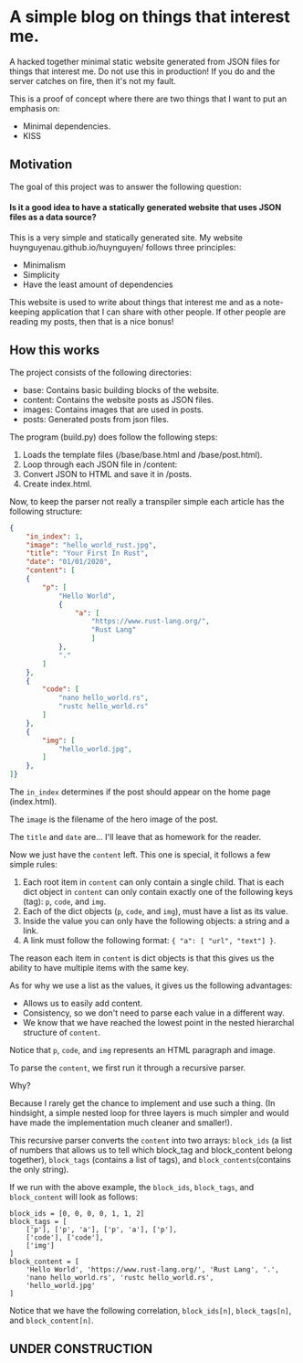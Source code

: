 # A simple blog on things that interest me. 

A hacked together minimal static website generated from JSON files for things that interest me.
Do not use this in production! If you do and the server catches on fire, then it's not my fault.

This is a proof of concept where there are two things that I want to put an emphasis on:
- Minimal dependencies.
- KISS

## Motivation
The goal of this project was to answer the following question:
#### Is it a good idea to have a statically generated website that uses JSON files as a data source?

This is a very simple and statically generated site. My website huynguyenau.github.io/huynguyen/ follows three principles:
- Minimalism
- Simplicity
- Have the least amount of dependencies

This website is used to write about things that interest me and as a note-keeping application that I can share with other people. If other people are reading my posts, then that is a nice bonus!

## How this works
The project consists of the following directories:
- base: Contains basic building blocks of the website.
- content: Contains the website posts as JSON files.
- images: Contains images that are used in posts.
- posts: Generated posts from json files.

The program (build.py) does follow the following steps:
1. Loads the template files (/base/base.html and /base/post.html).
2. Loop through each JSON file in /content:
3. Convert JSON to HTML and save it in /posts.
4. Create index.html.

Now, to keep the parser not really a transpiler simple each article has the following structure:
```json
{
    "in_index": 1,
    "image": "hello_world_rust.jpg",
    "title": "Your First In Rust",
    "date": "01/01/2020",
    "content": [
    {
        "p": [
            "Hello World",
            {
                "a": [
                    "https://www.rust-lang.org/",
                    "Rust Lang"
                    ]
            },
            "."
        ]
    },
    {
        "code": [
            "nano hello_world.rs",
            "rustc hello_world.rs"
        ]
    },
    {
        "img": [
            "hello_world.jpg",
        ]
    },
]}
```

The `in_index` determines if the post should appear on the home page (index.html).

The `image` is the filename of the hero image of the post.

The `title` and `date` are... I'll leave that as homework for the reader.

Now we just have the `content` left. This one is special, it follows a few simple rules:
1. Each root item in `content` can only contain a single child. That is each dict object in `content` can only contain exactly one of the following keys (tag): `p`, `code`, and `img`.
2. Each of the dict objects (`p`, `code`, and `img`), must have a list as its value.
3. Inside the value you can only have the following objects: a string and a link.
4. A link must follow the following format: `{ "a": [ "url", "text"] }`.

The reason each item in `content` is dict objects is that this gives us the ability to have multiple items with the same key.

As for why we use a list as the values, it gives us the following advantages:
- Allows us to easily add content.
- Consistency, so we don't need to parse each value in a different way.
- We know that we have reached the lowest point in the nested hierarchal structure of `content`.

Notice that `p`, `code`, and `img` represents an HTML paragraph and image.

To parse the `content`, we first run it through a recursive parser.

Why?

Because I rarely get the chance to implement and use such a thing. (In hindsight, a simple nested loop for three layers is much simpler and would have made the implementation much cleaner and smaller!).

This recursive parser converts the `content` into two arrays: `block_ids` (a list of numbers that allows us to tell which block_tag and block_content belong together), `block_tags` (contains a list of tags), and `block_contents`(contains the only string).

If we run with the above example, the `block_ids`, `block_tags`, and `block_content` will look as follows:
```
block_ids = [0, 0, 0, 0, 1, 1, 2]
block_tags = [
    ['p'], ['p', 'a'], ['p', 'a'], ['p'],
    ['code'], ['code'],
    ['img']
]
block_content = [
    'Hello World', 'https://www.rust-lang.org/', 'Rust Lang', '.',
    'nano hello_world.rs', 'rustc hello_world.rs',
    'hello_world.jpg'
]
```

Notice that we have the following correlation, `block_ids[n]`, `block_tags[n]`, and `block_content[n]`.



## UNDER CONSTRUCTION
